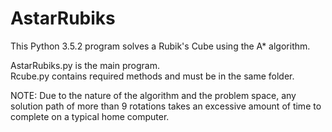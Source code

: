 # AstarRubiks
This Python 3.5.2 program solves a Rubik's Cube using the A* algorithm.

AstarRubiks.py is the main program.  
Rcube.py contains required methods and must be in the same folder.

NOTE: Due to the nature of the algorithm and the problem space, any
      solution path of more than 9 rotations takes an excessive amount
      of time to complete on a typical home computer.
